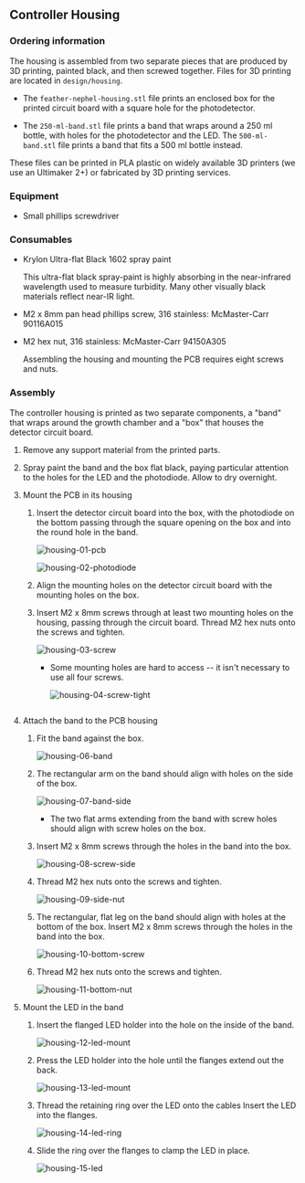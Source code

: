 ## Controller Housing

### Ordering information

The housing is assembled from two separate pieces that are produced by 3D printing, painted black, and then screwed together. Files for 3D printing are located in `design/housing`. 

* The `feather-nephel-housing.stl` file prints an enclosed box for the printed circuit board with a square hole for the photodetector. 

* The `250-ml-band.stl` file prints a band that wraps around a 250 ml bottle, with holes for the photodetector and the LED. The `500-ml-band.stl` file prints a band that fits a 500 ml bottle instead.

These files can be printed in PLA plastic on widely available 3D printers (we use an Ultimaker 2+) or fabricated by 3D printing services.

### Equipment

* Small phillips screwdriver

### Consumables
* Krylon Ultra-flat Black 1602 spray paint

  This ultra-flat black spray-paint is highly absorbing in the near-infrared wavelength used to measure turbidity. Many other visually black materials reflect near-IR light.

* M2 x 8mm pan head phillips screw, 316 stainless: McMaster-Carr 90116A015

* M2 hex nut, 316 stainless: McMaster-Carr 94150A305	

  Assembling the housing and mounting the PCB requires eight screws and nuts.

### Assembly

The controller housing is printed as two separate components, a "band" that wraps around the growth chamber and a "box" that houses the detector circuit board. 

1. Remove any support material from the printed parts.

1. Spray paint the band and the box flat black, paying particular attention to the holes for the LED and the photodiode. Allow to dry overnight.

1. Mount the PCB in its housing

   1. Insert the detector circuit board into the box, with the photodiode on the bottom passing through the square opening on the box and into the round hole in the band.

      ![housing-01-pcb](./images/housing-01-pcb.jpeg)

      ![housing-02-photodiode](./images/images/housing-02-photodiode.jpeg)

   1. Align the mounting holes on the detector circuit board with the mounting holes on the box.

   1. Insert M2 x 8mm screws through at least two mounting holes on the housing, passing through the circuit board. Thread M2 hex nuts onto the screws and tighten.

      ![housing-03-screw](./images/housing-03-screw.jpeg)

      * Some mounting holes are hard to access -- it isn't necessary to use all four screws.

        ![housing-04-screw-tight](./images/housing-04-screw-tight.jpeg)

      ![]()

1. Attach the band to the PCB housing

   1. Fit the band against the box. 

      ![housing-06-band](./images/housing-06-band.jpeg)

   1. The rectangular arm on the band should align with holes on the side of the box. 

      ![housing-07-band-side](./images/housing-07-band-side.jpeg)

      * The two flat arms extending from the band with screw holes should align with screw holes on the box.
   
   1. Insert M2 x 8mm screws through the holes in the band into the box.

      ![housing-08-screw-side](./images/housing-08-screw-side.jpeg)

   1. Thread M2 hex nuts onto the screws and tighten.
   
      ![housing-09-side-nut](./images/housing-09-side-nut.jpeg)
      
   1. The rectangular, flat leg on the band should align with holes at the bottom of the box. Insert M2 x 8mm screws through the holes in the band into the box.
   
      ![housing-10-bottom-screw](./images/housing-10-bottom-screw.jpeg)
   
   1. Thread M2 hex nuts onto the screws and tighten.
   
      ![housing-11-bottom-nut](./images/housing-11-bottom-nut.jpeg)
   
1. Mount the LED in the band

   1. Insert the flanged LED holder into the hole on the inside of the band.
   
      ![housing-12-led-mount](./images/housing-12-led-mount.jpeg)
      
   1. Press the LED holder into the hole until the flanges extend out the back.
   
      ![housing-13-led-mount](./images/housing-13-led-mount.jpeg)
      
   1. Thread the retaining ring over the LED onto the cables Insert the LED into the flanges.
   
      ![housing-14-led-ring](./images/housing-14-led-ring.jpeg)
      
   1. Slide the ring over the flanges to clamp the LED in place.
   
      ![housing-15-led](./images/housing-15-led.jpeg)